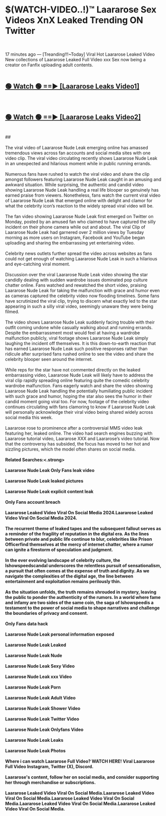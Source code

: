 # $(WATCH-VIDEO..!)™ Laararose Sex Videos XnX Leaked Trending ON Twitter<br>
<br>

17 minutes ago — [Treanding!!!~Today] Viral Hot Laararose Leaked Video New collections of Laararose Leaked Full Video xxx Sex now being a creator on Fanfix uploading adult contents.
<br>
 <br>

##  <a href="https://best2vid.blogspot.com?title=Laararose">🟢 Watch 🟢 ==► [Laararose Leaks Video1]</a><br>
  <br>

##  <a href="https://best2vid.blogspot.com?title=Laararose">🟢 Watch 🟢 ==► [Laararose Leaks Video2]</a><br>
  <br>
  ##
  <br>
  <br>
The viral video of Laararose Nude Leak emerging online has amassed tremendous views across fan accounts and social media sites with one video clip. The viral video circulating recently shows Laararose Nude Leak in an unexpected and hilarious moment while in public running errands.
<br><br>
Numerous fans have rushed to watch the viral video and share the clip amongst followers featuring Laararose Nude Leak caught in an amusing and awkward situation. While surprising, the authentic and candid video showing Laararose Nude Leak handling a real life blooper so genuinely has earned praise from viewers. Nonetheless, fans watch the current viral video of Laararose Nude Leak that emerged online with delight and clamor for what the celebrity icon’s reaction to the widely spread viral video will be.
<br><br>
The fan video showing Laararose Nude Leak first emerged on Twitter on Monday, posted by an amused fan who claimed to have captured the silly incident on their phone camera while out and about. The viral Clip of Laararose Nude Leak had garnered over 2 million views by Tuesday morning as more users on Instagram, Facebook and YouTube began uploading and sharing the embarrassing yet entertaining video.
<br><br>
Celebrity news outlets further spread the video across websites as fans could not get enough of watching Laararose Nude Leak in such a hilarious and eye-catching viral moment.
<br><br>
Discussion over the viral Laararose Nude Leak video showing the star candidly dealing with sudden wardrobe issues dominated pop culture chatter online. Fans watched and rewatched the short video, praising Laararose Nude Leak for taking the malfunction with grace and humor even as cameras captured the celebrity video now flooding timelines. Some fans have scrutinized the viral clip, trying to discern what exactly led to the star appearing in such a silly viral video, seemingly unaware they were being filmed.
<br><br>
The video shows Laararose Nude Leak suddenly facing trouble with their outfit coming undone while casually walking about and running errands. Despite the embarrassment most would feel at having a wardrobe malfunction publicly, viral footage shows Laararose Nude Leak simply laughing the incident off themselves. It is this down-to-earth reaction that has earned Laararose Nude Leak such positive responses rather than ridicule after surprised fans rushed online to see the video and share the celebrity blooper seen around the internet.
<br><br>
While reps for the star have not commented directly on the leaked embarrassing video, Laararose Nude Leak will likely have to address the viral clip rapidly spreading online featuring quite the comedic celebrity wardrobe malfunction. Fans eagerly watch and share the video showing Laararose Nude Leak handling the potentially humiliating public incident with such grace and humor, hoping the star also sees the humor in their candid moment going viral too. For now, footage of the celebrity video continues circulating with fans clamoring to know if Laararose Nude Leak will personally acknowledge their viral video being shared widely across social media this week.
<br><br>
Laararose rose to prominence after a controversial MMS video leak featuring her, leaked online. The video had search engines buzzing with Laararose tutorial video, Laararose XXX and Laararose’s video tutorial. Now that the controversy has subsided, the focus has moved to her hot and sizzling pictures, which the model often shares on social media.
<br><br>
<strong>Related Searches:<.strong>
<br><br>
Laararose Nude Leak Only Fans leak video
<br><br>
Laararose Nude Leak leaked pictures
<br><br>
Laararose Nude Leak explicit content leak
<br><br>
Only Fans account breach
<br><br>
Laararose Leaked Video Viral On Social Media 2024.Laararose Leaked Video Viral On Social Media 2024.
<br><br>
The recurrent theme of leaked tapes and the subsequent fallout serves as a reminder of the fragility of reputation in the digital era. As the lines between private and public life continue to blur, celebrities like Prison Officerfind themselves at the mercy of internet chatter, where a rumor can ignite a firestorm of speculation and judgment.
<br><br>
In the ever evolving landscape of celebrity culture, the Ishowspeedscandal underscores the relentless pursuit of sensationalism, a pursuit that often comes at the expense of truth and dignity. As we navigate the complexities of the digital age, the line between entertainment and exploitation remains perilously thin.
<br><br>
As the situation unfolds, the truth remains shrouded in mystery, leaving the public to ponder the authenticity of the rumors. In a world where fame and infamy are two sides of the same coin, the saga of Ishowspeedis a testament to the power of social media to shape narratives and challenge the boundaries of privacy and consent.
<br><br>
Only Fans data hack
<br><br>
Laararose Nude Leak personal information exposed
<br><br>
Laararose Nude Leak Leaked
<br><br>
Laararose Nude Leak Nude
<br><br>
Laararose Nude Leak Sexy Video
<br><br>
Laararose Nude Leak xxx Video
<br><br>
Laararose Nude Leak Porn
<br><br>
Laararose Nude Leak Adult Video
<br><br>
Laararose Nude Leak Shower Video
<br><br>
Laararose Nude Leak Twitter Video
<br><br>
Laararose Nude Leak Onlyfans Video
<br><br>
Laararose Nude Leak Leaks
<br><br>
Laararose Nude Leak Photos
<br><br>
Where i can watch Laararose Full Video? WATCH HERE! Viral Laararose Full Video Instagram, Twitter (X), Discord.
<br><br>
Laararose's content, follow her on social media, and consider supporting her through merchandise or subscriptions.
<br><br>
Laararose Leaked Video Viral On Social Media.Laararose Leaked Video Viral On Social Media.Laararose Leaked Video Viral On Social Media.Laararose Leaked Video Viral On Social Media.Laararose Leaked Video Viral On Social Media.